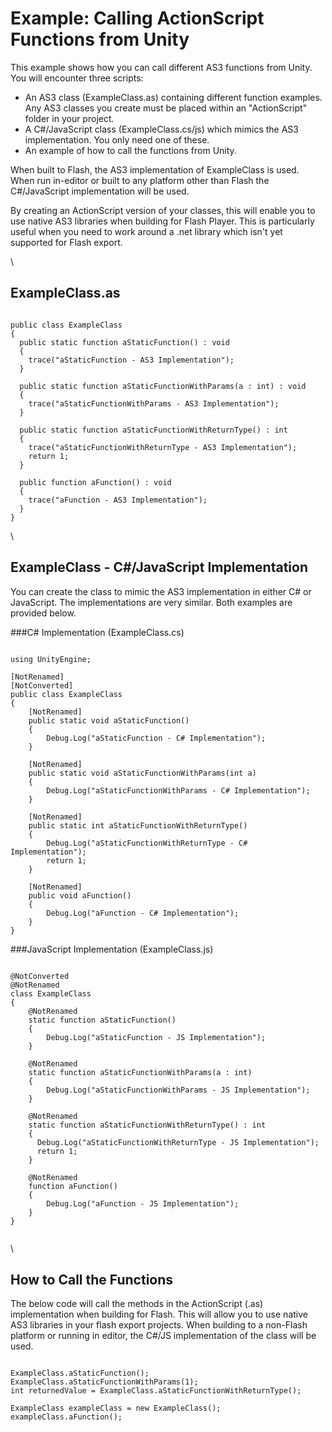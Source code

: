 Example: Calling ActionScript Functions from Unity
==================================================


This example shows how you can call different AS3 functions from Unity. You will encounter three scripts:
* An AS3 class (ExampleClass.as) containing different function examples. Any AS3 classes you create must be placed within an "ActionScript" folder in your project.
* A C#/JavaScript class (ExampleClass.cs/js) which mimics the AS3 implementation. You only need one of these.
* An example of how to call the functions from Unity.

When built to Flash, the AS3 implementation of ExampleClass is used. When run in-editor or built to any platform other than Flash the C#/JavaScript implementation will be used.

By creating an ActionScript version of your classes, this will enable you to use native AS3 libraries when building for Flash Player. This is particularly useful when you need to work around a .net library which isn't yet supported for Flash export.

\\

ExampleClass.as
---------------


````

public class ExampleClass
{
  public static function aStaticFunction() : void
  {
    trace("aStaticFunction - AS3 Implementation");
  }

  public static function aStaticFunctionWithParams(a : int) : void
  {
    trace("aStaticFunctionWithParams - AS3 Implementation");
  }

  public static function aStaticFunctionWithReturnType() : int
  {
    trace("aStaticFunctionWithReturnType - AS3 Implementation");
    return 1;
  }

  public function aFunction() : void
  {
    trace("aFunction - AS3 Implementation");
  }
}

````

\\

ExampleClass - C#/JavaScript Implementation
-------------------------------------------


You can create the class to mimic the AS3 implementation in either C# or JavaScript. The implementations are very similar. Both examples are provided below.

###C# Implementation (ExampleClass.cs)
````

using UnityEngine;

[NotRenamed]
[NotConverted]
public class ExampleClass
{
    [NotRenamed]
    public static void aStaticFunction()
    {
        Debug.Log("aStaticFunction - C# Implementation");
    }
    
    [NotRenamed]
    public static void aStaticFunctionWithParams(int a)
    {
        Debug.Log("aStaticFunctionWithParams - C# Implementation");
    }
    
    [NotRenamed]
    public static int aStaticFunctionWithReturnType()
    {
        Debug.Log("aStaticFunctionWithReturnType - C# Implementation");
        return 1;
    }
    
    [NotRenamed]
    public void aFunction()
    {
        Debug.Log("aFunction - C# Implementation");
    }
}

````


###JavaScript Implementation (ExampleClass.js)
````

@NotConverted
@NotRenamed
class ExampleClass
{
    @NotRenamed
    static function aStaticFunction()
    {
        Debug.Log("aStaticFunction - JS Implementation");
    }
  
    @NotRenamed
    static function aStaticFunctionWithParams(a : int)
    {
        Debug.Log("aStaticFunctionWithParams - JS Implementation");
    }
  
    @NotRenamed
    static function aStaticFunctionWithReturnType() : int
    {
      Debug.Log("aStaticFunctionWithReturnType - JS Implementation");
      return 1;
    }
  
    @NotRenamed
    function aFunction()
    {
        Debug.Log("aFunction - JS Implementation");
    }
}


````
\\

How to Call the Functions
-------------------------


The below code will call the methods in the ActionScript (.as) implementation when building for Flash. This will allow you to use native AS3 libraries in your flash export projects. When building to a non-Flash platform or running in editor, the C#/JS implementation of the class will be used.

````

ExampleClass.aStaticFunction();
ExampleClass.aStaticFunctionWithParams(1);
int returnedValue = ExampleClass.aStaticFunctionWithReturnType();

ExampleClass exampleClass = new ExampleClass();
exampleClass.aFunction();

````
